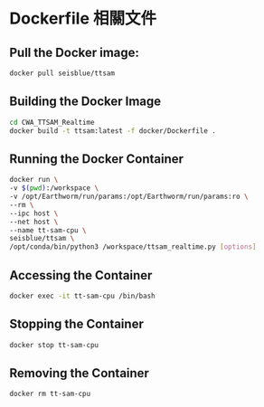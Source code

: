 # Dockerfile 相關文件

## Pull the Docker image:
```sh
docker pull seisblue/ttsam
```

## Building the Docker Image

```bash
cd CWA_TTSAM_Realtime
docker build -t ttsam:latest -f docker/Dockerfile .
```

## Running the Docker Container

```bash
docker run \
-v $(pwd):/workspace \
-v /opt/Earthworm/run/params:/opt/Earthworm/run/params:ro \
--rm \
--ipc host \
--net host \
--name tt-sam-cpu \
seisblue/ttsam \
/opt/conda/bin/python3 /workspace/ttsam_realtime.py [options]
```
## Accessing the Container

```bash
docker exec -it tt-sam-cpu /bin/bash
```

## Stopping the Container

```bash
docker stop tt-sam-cpu
```

## Removing the Container

```bash
docker rm tt-sam-cpu
```
